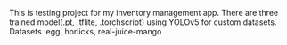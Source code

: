 This is testing project for my inventory management app.
There are three trained model(.pt, .tflite, .torchscript) using YOLOv5 for custom datasets. 
Datasets :egg, horlicks, real-juice-mango
